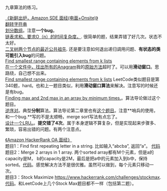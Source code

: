 九章算法的练习。  

[《新鲜出炉，Amazon SDE 面经(电面+Onsite)》](http://www.jiuzhang.com/qa/3896/)  
[翻转字符串](https://github.com/zhuxiuwei/algo/blob/master/src/lintcode/round1/P053_ReverseWordsInAString.java)  
[划分数组](https://github.com/zhuxiuwei/algo/blob/master/src/lintcode/round1/P031_PartitionArray.java)。注意**一个bug**。  
[链表求和。要求O（n）的时间复杂度。](https://github.com/zhuxiuwei/algo/blob/master/src/lintcode/round1/P167_AddTwoNumbers.java). 很简单的题，结果弄错了好几次。状态不太好。  
[二叉树两个节点的最近公共祖先](https://github.com/zhuxiuwei/algo/blob/master/src/lintcode/round1/P088_LowestCommonAncestor.java). 还是要注意如何退出递归调用问题、**有状态的类可能引入bug**的问题。   
[Find smallest range containing elements from k lists]()  
[在一个文件中，找出所有的Anagram](https://github.com/zhuxiuwei/algo/blob/master/src/LeetCode/round1/easy/P438_FindAllAnagramsInAString.java)我的[原始方法](https://github.com/zhuxiuwei/algo/blob/master/src/LeetCode/round1/easy/P438_FindAllAnagramsInAString.java#L81)超时了。可以用**滑动窗口**。思路绕，自己想不出来。  
[Find smallest range containing elements from k lists](https://github.com/zhuxiuwei/algo/blob/master/src/LeetCode/round1/hard/P340_LongestSubstringWithAtMostKDistinctCharacters.java) LeetCode类似题目是第340题，hard。也和上一题目类似，利用**滑动窗口算法**来解决。注意写的时候还是有bug。  
[Finding max and 2nd max in an array by minimum times.](https://github.com/zhuxiuwei/algo/blob/master/src/study/interview/jiuzhang/FindMax2ndMaxInArray.java)。算法导论做过这个题目。  
[逆序对](https://github.com/zhuxiuwei/algo/blob/master/src/lintcode/round1/P532_ReversePairs.java)。典型**分制**算法。算法导论第二章里也有[这个题目](https://github.com/zhuxiuwei/CLRS/blob/master/src/chap02_GettingStarted/Thinks24_Inversion_NiXuDui.java)。注意**哨兵的使用，和一个bug.**写的不是太顺畅，merge sort写法有点忘了。  
[设计一个LRU。](https://github.com/zhuxiuwei/algo/blob/master/src/LeetCode/round1/hard/P146_LRUCache.java)。**提交错了4次**。属于本身逻辑不算复杂，但是实现起来步骤多、繁琐，容易出错的问题。有两个注意点。  

[《Amazon HackerRank OA 面经》](http://www.jiuzhang.com/qa/748/)  
题目1：Find first repeating letter in a string. 比如输入“abcba”, 返回“a”。 [代码](https://github.com/zhuxiuwei/algo/blob/master/src/study/interview/jiuzhang/FindFirstRepeatingLetterInAString.java)  
题目2：Merge 2 arrays in 1 array. 两个sorted array都有M个元素，但是a的capacity是M， b的capacity是2M，最后是把a中的元素加入到b中，保持sorted。[代码](https://github.com/zhuxiuwei/algo/blob/master/src/study/interview/jiuzhang/Merge2ArraysInto1Array.java)。感觉解决方法不是很优雅。虽然可以做到，每个元素只移动一次。  
题目3：Stock Maximize https://www.hackerrank.com/challenges/stockmax. [代码](https://github.com/zhuxiuwei/algo/blob/master/src/study/interview/jiuzhang/StockMax.java)。和LeetCode上几个Stock Max题目都不一样（包括第二题）。  
  